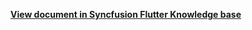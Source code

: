 **[View document in Syncfusion Flutter Knowledge base](https://www.syncfusion.com/kb/12193/how-to-show-two-pickers-vertically-in-the-flutter-date-range-picker-sfdaterangepicker)**
